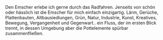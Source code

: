 Den Emscher erlebe ich gerne durch das Radfahren. Jenseits von schön oder hässlich ist die Emscher für mich einfach einzigartig. Lärm, Gerüche, Plattenbauten, Altbausiedlungen, Grün, Natur, Industrie, Kunst, Kreatives, Bewegung, Vergangenheit und Gegenwart.. ein Fluss, der im ersten Blick trennt, in dessen Umgebung aber die Pottelemente spürbar zusammenfließen.